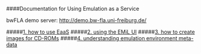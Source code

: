 ####Documentation for Using Emulation as a Service

bwFLA demo server: http://demo.bw-fla.uni-freiburg.de/

#####[1. how to use EaaS](runningEaaS)
#####[2. using the EMiL UI](emil)
#####[3. how to create images for CD-ROMs](imagingCDs)
#####[4. understanding emulation environment meta-data](environment-meta-data)
